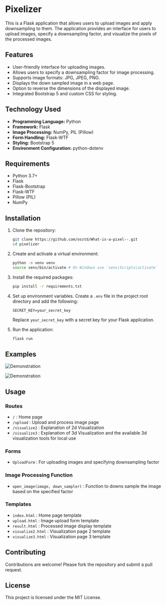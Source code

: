 # Pixelizer

This is a Flask application that allows users to upload images and apply downsampling to them. The application provides
an interface for users to upload images, specify a downsampling factor, and visualize the pixels of the processed
images.

## Features

- User-friendly interface for uploading images.
- Allows users to specify a downsampling factor for image processing.
- Supports image formats: JPG, JPEG, PNG.
- Displays the down sampled image in a web page.
- Option to reverse the dimensions of the displayed image.
- Integrated Bootstrap 5 and custom CSS for styling.

## Technology Used

- **Programming Language:** Python
- **Framework:** Flask
- **Image Processing:** NumPy, PIL (Pillow)
- **Form Handling:** Flask-WTF
- **Styling:** Bootstrap 5
- **Environment Configuration:** python-dotenv

## Requirements

- Python 3.7+
- Flask
- Flask-Bootstrap
- Flask-WTF
- Pillow (PIL)
- NumPy

## Installation

1. Clone the repository:

    ```bash
    git clone https://github.com/osstd/What-is-a-pixel--.git
    cd pixelizer
    ```

2. Create and activate a virtual environment:

    ```bash
    python -m venv venv
    source venv/bin/activate # On Windows use `venv\Scripts\activate`
    ```

3. Install the required packages:

    ```bash
    pip install -r requirements.txt
    ```

4. Set up environment variables. Create a `.env` file in the project root directory and add the following:

    ```env
    SECRET_KEY=your_secret_key
    ```

   Replace `your_secret_key` with a secret key for your Flask application.

5. Run the application:

    ```bash
    flask run
    ```
   
## Examples

![Demonstration](https://i.imgur.com/mac8amv.png)

![Demonstration](https://i.imgur.com/B4ZJuDS.png)

## Usage

### Routes

- `/` : Home page
- `/upload` : Upload and process image page
- `/visualize2` : Explanation of 2d Visualization
- `/visualize3` : Explanation of 3d Visualization and the available 3d visualization tools for local use

### Forms

- `UploadForm` : For uploading images and specifying downsampling factor

### Image Processing Function

- `open_image(image, down_sampler)` : Function to downs sample the image based on the specified factor

### Templates

- `index.html` : Home page template
- `upload.html` : Image upload form template
- `result.html` : Processed image display template
- `visualize2.html` : Visualization page 2 template
- `visualize3.html` : Visualization page 3 template

## Contributing

Contributions are welcome! Please fork the repository and submit a pull request.

## License

This project is licensed under the MIT License.
